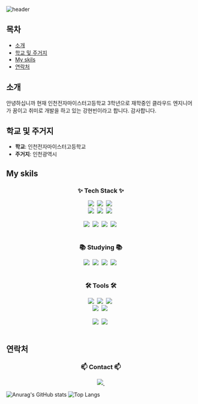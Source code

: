 <!--타이틀 부분-->
![header](https://capsule-render.vercel.app/api?type=rect&height=200&text=Kang's%20Github&fontAlign=70&stroke=00FF00&strokeWidth=3)

## 목차
- [소개](#소개)
- [학교 및 주거지](#학교-및-주거지)
- [My skils](#My-skils)
- [연락처](#연락처)

## 소개
안녕하십니까 현재 인천전자마이스터고등학교 3학년으로 재학중인 클라우드 엔지니어가 꿈이고 취미로 개발을 하고 있는 강현빈이라고 합니다. 감사합니다.

## 학교 및 주거지
- **학교**: 인천전자마이스터고등학교
- **주거지**: 인천광역시

## My skils

<!--내용 부분-->
<h3 align="center">✨ Tech Stack ✨</h3>
<div align="center">
  <img src="https://img.shields.io/badge/Linux-20232a.svg?style=for-the-badge&logo=Linux&logoColor=61DAFB" />&nbsp
  <img src="https://img.shields.io/badge/phpscript-F7DF1E.svg?style=for-the-badge&logo=php&logoColor=20232a" />&nbsp
  <img src="https://img.shields.io/badge/html5-E34F26.svg?style=for-the-badge&logo=html5&logoColor=white" />&nbsp
</div>

<div align="center">
  <img src="https://img.shields.io/badge/Docker-E34F26.svg?style=for-the-badge&logo=docker&logoColor=white" />&nbsp
  <img src="https://img.shields.io/badge/kubernetes-1daabb.svg?style=for-the-badge&logo=kubernetes&logoColor=white" />&nbsp
  <img src="https://img.shields.io/badge/css3-1572B6.svg?style=for-the-badge&logo=css3&logoColor=white" />&nbsp
</div>

<br>

<div align="center">
  <img src="https://img.shields.io/badge/python-3670A0?style=for-the-badge&logo=python&logoColor=ffdd54" />&nbsp
  <img src="https://img.shields.io/badge/C++-150458.svg?style=for-the-badge&logo=C&logoColor=white" />&nbsp
  <img src="https://img.shields.io/badge/java-4d77cf.svg?style=for-the-badge&logo=JAVA&logoColor=white" />&nbsp
  <img src="https://img.shields.io/badge/AWS EC2-11557c.svg?style=for-the-badge&logo=EC2&logoColor=white" />&nbsp
</div>

<br>

<h3 align="center">📚 Studying 📚</h3>
<div align="center">
  <img src="https://img.shields.io/badge/C++-007ACC.svg?style=for-the-badge&logo=C&logoColor=white" />&nbsp
  <img src="https://img.shields.io/badge/php-FF4154?style=for-the-badge&logo=php&logoColor=white" />&nbsp
  <img src="https://img.shields.io/badge/docker-3578E5?style=for-the-badge&logo=docker&logoColor=white" />&nbsp
  <img src="https://img.shields.io/badge/Linux-20232a.svg?style=for-the-badge&logo=Linux&logoColor=61DAFB" />&nbsp
</div>

<br>

<h3 align="center">🛠 Tools 🛠</h3>
<div align="center">
  <img src="https://img.shields.io/badge/Grafana-F05033.svg?style=for-the-badge&logo=grafana&logoColor=white" />&nbsp
  <img src="https://img.shields.io/badge/github-181717.svg?style=for-the-badge&logo=github&logoColor=white" />&nbsp
  <img src="https://img.shields.io/badge/Notion-F3F3F3.svg?style=for-the-badge&logo=notion&logoColor=black" />&nbsp
</div>

<div align="center">
  <img src="https://img.shields.io/badge/Prometheus-08253c.svg?style=for-the-badge&logo=Prometheus&logoColor=37abff" />&nbsp
  <img src="https://img.shields.io/badge/AWS-F24E1E.svg?style=for-the-badge&logo=AWS&logoColor=white" />&nbsp
</div>

<br>

<div align="center">
  <img src="https://img.shields.io/badge/VSCode-2C2C32.svg?style=for-the-badge&logo=visual-studio-code&logoColor=22ABF3" />&nbsp
  <img src="https://img.shields.io/badge/jupyter-2C2C32.svg?style=for-the-badge&logo=jupyter&logoColor=F37726" />&nbsp
<!--   <img src="https://img.shields.io/badge/Colab-2C2C32.svg?style=for-the-badge&logo=googlecolab&logoColor=F9AB00" />&nbsp -->
</div>

<br>

## 연락처

<h3 align="center">📫 Contact 📫</h3>
<div align="center">
  <a href="Kanghb060628@gmail.com">
    <img src="https://img.shields.io/badge/Kanghb060628@gmail.com-D14836?style=for-the-badge&logo=gmail&logoColor=white"/>&nbsp
  </a>
</div>

 ![Anurag's GitHub stats](https://github-readme-stats.vercel.app/api?username=leesh0829&theme=vision-friendly-dark&show_icons=true)
 ![Top Langs](https://github-readme-stats.vercel.app/api/top-langs/?username=leesh0829&layout=compact&theme=vision-friendly-dark)
